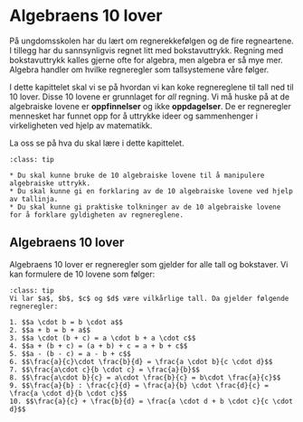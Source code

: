 # Algebraens 10 lover

På ungdomsskolen har du lært om regnerekkefølgen og de fire regneartene. I tillegg har du sannsynligvis regnet litt med bokstavuttrykk. Regning med bokstavuttrykk kalles gjerne ofte for algebra, men algebra er så mye mer. Algebra handler om hvilke regneregler som tallsystemene våre følger. 

I dette kapittelet skal vi se på hvordan vi kan koke regnereglene til tall ned til 10 lover. Disse 10 lovene er grunnlaget for _all_ regning. 
Vi må huske på at de algebraiske lovene er **oppfinnelser** og ikke **oppdagelser**. De er regneregler mennesket har funnet opp for å uttrykke ideer og sammenhenger i virkeligheten ved hjelp av matematikk.

La oss se på hva du skal lære i dette kapittelet.

```{admonition} Læringsmål: algebraiske lover
:class: tip

* Du skal kunne bruke de 10 algebraiske lovene til å manipulere algebraiske uttrykk.
* Du skal kunne gi en forklaring av de 10 algebraiske lovene ved hjelp av tallinja.
* Du skal kunne gi praktiske tolkninger av de 10 algebraiske lovene for å forklare gyldigheten av regnereglene.

```

## Algebraens 10 lover

Algebraens 10 lover er regneregler som gjelder for alle tall og bokstaver. Vi kan formulere de 10 lovene som følger:

```{admonition} Algebraens 10 lover
:class: tip
Vi lar $a$, $b$, $c$ og $d$ være vilkårlige tall. Da gjelder følgende regneregler:

1. $$a \cdot b = b \cdot a$$ 
2. $$a + b = b + a$$
3. $$a \cdot (b + c) = a \cdot b + a \cdot c$$
4. $$a + (b + c) = (a + b) + c = a + b + c$$
5. $$a - (b - c) = a - b + c$$
6. $$\frac{a}{c}\cdot \frac{b}{d} = \frac{a \cdot b}{c \cdot d}$$
7. $$\frac{a\cdot c}{b \cdot c} = \frac{a}{b}$$
8. $$\frac{a\cdot b}{c} = a\cdot \frac{b}{c} = b\cdot \frac{a}{c}$$
9. $$\frac{a}{b} : \frac{c}{d} = \frac{a}{b} \cdot \frac{d}{c} = \frac{a \cdot d}{b \cdot c}$$
10. $$\frac{a}{c} + \frac{b}{d} = \frac{a \cdot d + b \cdot c}{c \cdot d}$$
```
